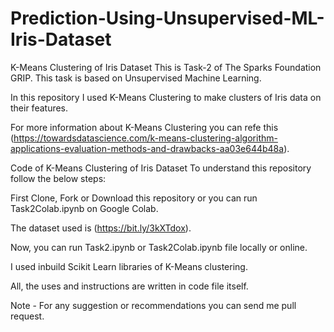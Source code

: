 # Prediction-Using-Unsupervised-ML-Iris-Dataset
K-Means Clustering of Iris Dataset
This is Task-2 of The Sparks Foundation GRIP. This task is based on Unsupervised Machine Learning.

In this repository I used K-Means Clustering to make clusters of Iris data on their features.

For more information about K-Means Clustering you can refe this (https://towardsdatascience.com/k-means-clustering-algorithm-applications-evaluation-methods-and-drawbacks-aa03e644b48a).

Code of K-Means Clustering of Iris Dataset
To understand this repository follow the below steps:

First Clone, Fork or Download this repository or you can run Task2Colab.ipynb on Google Colab.

The dataset used is (https://bit.ly/3kXTdox).

Now, you can run Task2.ipynb or Task2Colab.ipynb file locally or online.

I used inbuild Scikit Learn libraries of K-Means clustering.

All, the uses and instructions are written in code file itself.

Note - For any suggestion or recommendations you can send me pull request.
